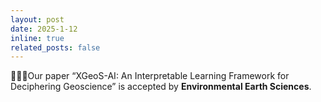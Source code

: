 ```yaml
---
layout: post
date: 2025-1-12
inline: true
related_posts: false
---
```


🎉🎉🎉Our paper “XGeoS-AI: An Interpretable Learning Framework for Deciphering Geoscience” is accepted by **Environmental Earth Sciences**.
